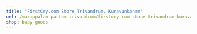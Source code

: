 ```yaml
---
title: "FirstCry.com Store Trivandrum, Kuravankonam"
url: /marappalam-pattom-trivandrum/firstcry-com-store-trivandrum-kuravankonam/
shop: baby goods
---
```


